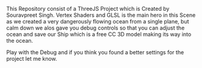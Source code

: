 This Repository consist of a ThreeJS Project which is Created by Souravpreet Singh. Vertex Shaders and GLSL is the main hero in this Scene as we created a very dangerously flowing ocean from a single plane, but calm down we alos gave you debug controls so that you can adjust the ocean and save our Ship which is a free CC 3D model making its way into the ocean. 

Play with the Debug and if you think you found a better settings for the project let me know.
